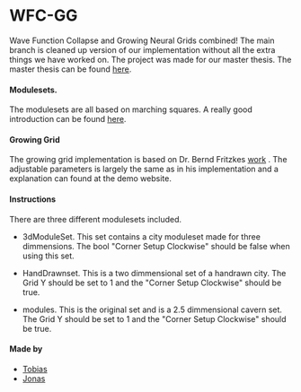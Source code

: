 # WFC-GG
Wave Function Collapse and Growing Neural Grids combined! The main branch is cleaned up version  of our implementation without all the extra things we have worked on. The project was made for our master thesis. The master thesis can be found [here](https://www.researchgate.net/publication/334416222_Expanding_Wave_Function_Collapse_with_Growing_Grids_for_Procedural_Content_Generation_Project_Expanding_Wave_Function_Collapse_with_Growing_Grids_for_Procedural_Content_Generation).

#### Modulesets.
The modulesets are all based on marching squares. A really good introduction can be found [here](https://www.boristhebrave.com/2013/07/14/tileset-roundup/).

#### Growing Grid
The growing grid implementation is based on Dr. Bernd Fritzkes [work](https://www.demogng.de/) .
The adjustable parameters is largely the same as in his implementation and a explanation can found at the demo website.

#### Instructions
There are three different modulesets included.
- 3dModuleSet. This set contains a city moduleset made for three dimmensions. The bool "Corner Setup Clockwise" should be false when using this set.

- HandDrawnset. This is a two dimmensional set of a handrawn city. The Grid Y should be set to 1 and the "Corner Setup Clockwise" should be true.

- modules. This is the original set and is a 2.5 dimmensional cavern set. The Grid Y should be set to 1 and the "Corner Setup Clockwise" should be true.

#### Made by
- [Tobias]( https://github.com/Tobiasnm)
- [Jonas]( https://github.com/axksel)
